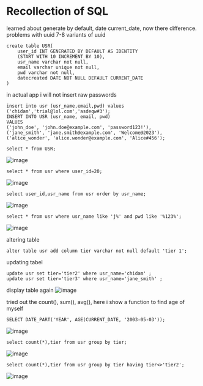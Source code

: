 # Recollection of SQL


learned about generate by default, date current_date, now there difference. problems with uuid 7-8 variants of uuid 
```
create table USR(
    user_id INT GENERATED BY DEFAULT AS IDENTITY
    (START WITH 10 INCREMENT BY 10),
    usr_name varchar not null,
    email varchar unique not null,
    pwd varchar not null,
    datecreated DATE NOT NULL DEFAULT CURRENT_DATE
)
```
in actual app i will not insert raw passwords
```
insert into usr (usr_name,email,pwd) values ('chidam','trial@lol.com','asdeqw#3');
INSERT INTO USR (usr_name, email, pwd) 
VALUES 
('john_doe', 'john.doe@example.com', 'password123!'),
('jane_smith', 'jane.smith@example.com', 'Welcome@2023'),
('alice_wonder', 'alice.wonder@example.com', 'Alice#456');
````

```
select * from USR;
```

![image](https://gist.github.com/user-attachments/assets/d6967c5f-31d6-4e3b-90dd-64188a81d146)
```
select * from usr where user_id=20;
```
![image](https://gist.github.com/user-attachments/assets/42e73c77-52ba-4838-934d-e921a81fe6ac)

```
select user_id,usr_name from usr order by usr_name;
```
![image](https://gist.github.com/user-attachments/assets/9944ac9a-42dc-453c-9a59-bb238ffbf6ed)

```
select * from usr where usr_name like 'j%' and pwd like '%123%';
```
![image](https://gist.github.com/user-attachments/assets/b674ac3d-1a55-4763-b1f1-f6846e4992a0)


altering table 
```
alter table usr add column tier varchar not null default 'tier 1';
```

updating tabel
```
update usr set tier='tier2' where usr_name='chidam' ;
update usr set tier='tier3' where usr_name='jane_smith' ;
```
display table again
![image](https://gist.github.com/user-attachments/assets/875ce219-e332-41aa-842e-cf30f76be98e)

tried out the count(), sum(), avg(), here i show a function to find age of myself
```
SELECT DATE_PART('YEAR', AGE(CURRENT_DATE, '2003-05-03'));
```
![image](https://gist.github.com/user-attachments/assets/b7052d7a-c8ad-4142-a2a7-6074fc3f9fff)

```
select count(*),tier from usr group by tier;
```

![image](https://gist.github.com/user-attachments/assets/389f950c-a086-4066-b236-b3b4ecc4e8eb)
```
select count(*),tier from usr group by tier having tier<>'tier2';
```
![image](https://gist.github.com/user-attachments/assets/e9601bc4-119d-4541-bead-e9423dc6d413)

